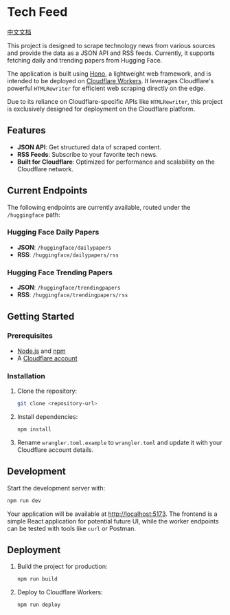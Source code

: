 # Tech Feed

[中文文档](./README_CN.md)

This project is designed to scrape technology news from various sources and provide the data as a JSON API and RSS feeds. Currently, it supports fetching daily and trending papers from Hugging Face.

The application is built using [Hono](https://hono.dev/), a lightweight web framework, and is intended to be deployed on [Cloudflare Workers](https://developers.cloudflare.com/workers/). It leverages Cloudflare's powerful `HTMLRewriter` for efficient web scraping directly on the edge.

Due to its reliance on Cloudflare-specific APIs like `HTMLRewriter`, this project is exclusively designed for deployment on the Cloudflare platform.

## Features

- **JSON API**: Get structured data of scraped content.
- **RSS Feeds**: Subscribe to your favorite tech news.
- **Built for Cloudflare**: Optimized for performance and scalability on the Cloudflare network.

## Current Endpoints

The following endpoints are currently available, routed under the `/huggingface` path:

### Hugging Face Daily Papers

-   **JSON**: `/huggingface/dailypapers`
-   **RSS**: `/huggingface/dailypapers/rss`

### Hugging Face Trending Papers

-   **JSON**: `/huggingface/trendingpapers`
-   **RSS**: `/huggingface/trendingpapers/rss`

## Getting Started

### Prerequisites

-   [Node.js](https://nodejs.org/) and [npm](https://www.npmjs.com/)
-   A [Cloudflare account](https://dash.cloudflare.com/sign-up)

### Installation

1.  Clone the repository:
    ```bash
    git clone <repository-url>
    ```
2.  Install dependencies:
    ```bash
    npm install
    ```
3.  Rename `wrangler.toml.example` to `wrangler.toml` and update it with your Cloudflare account details.

## Development

Start the development server with:

```bash
npm run dev
```

Your application will be available at [http://localhost:5173](http://localhost:5173). The frontend is a simple React application for potential future UI, while the worker endpoints can be tested with tools like `curl` or Postman.

## Deployment

1.  Build the project for production:
    ```bash
    npm run build
    ```
2.  Deploy to Cloudflare Workers:
    ```bash
    npm run deploy
    ```